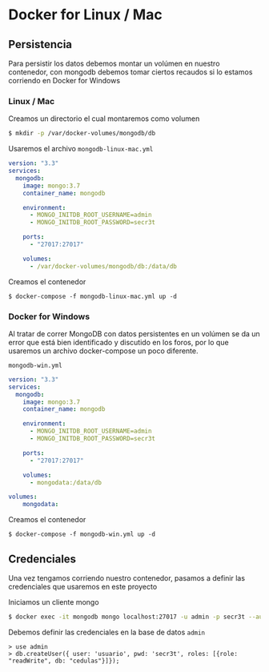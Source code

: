 # Docker for Linux / Mac

## Persistencia
Para persistir los datos debemos montar un volúmen en nuestro contenedor, con mongodb debemos tomar ciertos recaudos si lo estamos corriendo en Docker for Windows

### Linux / Mac
Creamos un directorio el cual montaremos como volumen

```bash
$ mkdir -p /var/docker-volumes/mongodb/db
```

Usaremos el archivo  `mongodb-linux-mac.yml`
```yaml
version: "3.3"
services:
  mongodb:
    image: mongo:3.7
    container_name: mongodb

    environment:
      - MONGO_INITDB_ROOT_USERNAME=admin
      - MONGO_INITDB_ROOT_PASSWORD=secr3t

    ports:
      - "27017:27017"

    volumes:
      - /var/docker-volumes/mongodb/db:/data/db

```
Creamos el contenedor
```
$ docker-compose -f mongodb-linux-mac.yml up -d
```

### Docker for Windows
Al tratar de correr MongoDB con datos persistentes en un volúmen se da un error que está bien identificado y discutido en los foros, por lo que usaremos un archivo docker-compose un poco diferente.

`mongodb-win.yml`
```yaml
version: "3.3"
services:
  mongodb:
    image: mongo:3.7
    container_name: mongodb

    environment:
      - MONGO_INITDB_ROOT_USERNAME=admin
      - MONGO_INITDB_ROOT_PASSWORD=secr3t

    ports:
      - "27017:27017"

    volumes:
      - mongodata:/data/db

volumes:
    mongodata:
```

Creamos el contenedor
```
$ docker-compose -f mongodb-win.yml up -d
```

## Credenciales
Una vez tengamos corriendo nuestro contenedor, pasamos a definir las credenciales que usaremos en este proyecto

Iniciamos un cliente mongo
```bash
$ docker exec -it mongodb mongo localhost:27017 -u admin -p secr3t --authenticationDatabase "admin"
```
Debemos definir las credenciales en la base de datos `admin`
```
> use admin
> db.createUser({ user: 'usuario', pwd: 'secr3t', roles: [{role: "readWrite", db: "cedulas"}]});
```
